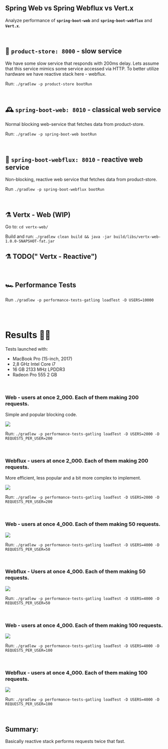 ## Spring Web vs Spring Webflux vs Vert.x
Analyze performance of <b>`spring-boot-web`</b> and <b>`spring-boot-webflux`</b> and <b>`Vert.x`</b>. 

<br>

## 🏬 `product-store: 8000` - slow service

We have some slow service that responds with 200ms delay. Lets assume that this service mimics some service accessed via HTTP. To better utilize hardware we have reactive stack here - webflux.

Run: `./gradlew -p product-store bootRun`

<br>

## 🕰 `spring-boot-web: 8010` - classical web service 

Normal blocking web-service that fetches data from product-store.

Run: `./gradlew -p spring-boot-web bootRun`

<br>

## 🧬 `spring-boot-webflux: 8010` - reactive web service 

Non-blocking, reactive web service that fetches data from product-store.

Run `./gradlew -p spring-boot-webflux bootRun`

<br>

## ⚗ Vertx - Web (WIP)

Go to: `cd vertx-web/`

Build and run: `./gradlew clean build && java -jar build/libs/vertx-web-1.0.0-SNAPSHOT-fat.jar`

## ⚗ TODO(" Vertx - Reactive")

<br>

## 🏎 Performance Tests

Run `./gradlew -p performance-tests-gatling loadTest -D USERS=10000`

<br>
<br>

# Results 👩‍🔬

Tests launched with: 
* MacBook Pro (15-inch, 2017)
* 2,8 GHz Intel Core i7
* 16 GB 2133 MHz LPDDR3
* Radeon Pro 555 2 GB

<br>

### Web - users at once 2_000. Each of them making 200 requests.

Simple and popular blocking code.

![](https://github.com/braintelligencePL/playgrounds/blob/master/images/web-vs-webflux/web_2000users_200reqPerUser.png)

Run: `./gradlew -p performance-tests-gatling loadTest -D USERS=2000 -D REQUESTS_PER_USER=200`

<br>

### Webflux - users at once 2_000. Each of them making 200 requests.

More efficient, less popular and a bit more complex to implement.

![](https://github.com/braintelligencePL/playgrounds/blob/master/images/web-vs-webflux/webflux_2000users_200reqPerUser.png)

Run: `./gradlew -p performance-tests-gatling loadTest -D USERS=2000 -D REQUESTS_PER_USER=200`

<br>

### Web - users at once 4_000. Each of them making 50 requests.

![](https://github.com/braintelligencePL/playgrounds/blob/master/images/web-vs-webflux/web_4000users_50reqPerUser.png)

Run: `./gradlew -p performance-tests-gatling loadTest -D USERS=4000 -D REQUESTS_PER_USER=50`

<br> 

### Webflux - Users at once 4_000. Each of them making 50 requests.

![](https://github.com/braintelligencePL/playgrounds/blob/master/images/web-vs-webflux/webflux_4000users_50reqPerUser2.png)

Run: `./gradlew -p performance-tests-gatling loadTest -D USERS=4000 -D REQUESTS_PER_USER=50`

<br>

### Web - users at once 4_000. Each of them making 100 requests.

![](https://github.com/braintelligencePL/playgrounds/blob/master/images/web-vs-webflux/web_4000users_100reqPerUser.png)

Run: `./gradlew -p performance-tests-gatling loadTest -D USERS=4000 -D REQUESTS_PER_USER=100`

<br> 

### Webflux - users at once 4_000. Each of them making 100 requests.

![](https://github.com/braintelligencePL/playgrounds/blob/master/images/web-vs-webflux/webflux_4000users_100reqPerUser.png)

Run: `./gradlew -p performance-tests-gatling loadTest -D USERS=4000 -D REQUESTS_PER_USER=100`

<br> 

## Summary: 

Basically reactive stack performs requests twice that fast.
